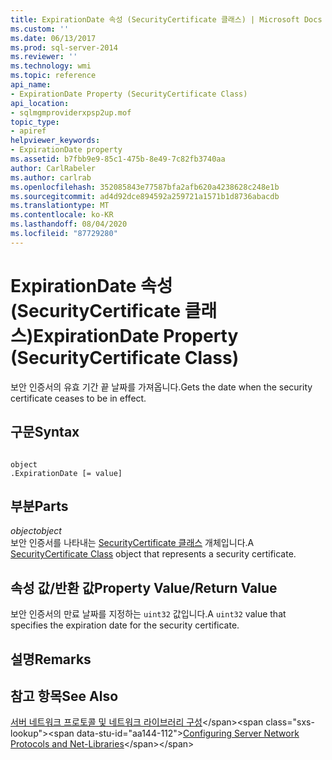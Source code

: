 ```yaml
---
title: ExpirationDate 속성 (SecurityCertificate 클래스) | Microsoft Docs
ms.custom: ''
ms.date: 06/13/2017
ms.prod: sql-server-2014
ms.reviewer: ''
ms.technology: wmi
ms.topic: reference
api_name:
- ExpirationDate Property (SecurityCertificate Class)
api_location:
- sqlmgmproviderxpsp2up.mof
topic_type:
- apiref
helpviewer_keywords:
- ExpirationDate property
ms.assetid: b7fbb9e9-85c1-475b-8e49-7c82fb3740aa
author: CarlRabeler
ms.author: carlrab
ms.openlocfilehash: 352085843e77587bfa2afb620a4238628c248e1b
ms.sourcegitcommit: ad4d92dce894592a259721a1571b1d8736abacdb
ms.translationtype: MT
ms.contentlocale: ko-KR
ms.lasthandoff: 08/04/2020
ms.locfileid: "87729280"
---
```

# <a name="expirationdate-property-securitycertificate-class"></a><span data-ttu-id="aa144-102">ExpirationDate 속성(SecurityCertificate 클래스)</span><span class="sxs-lookup"><span data-stu-id="aa144-102">ExpirationDate Property (SecurityCertificate Class)</span></span>
  <span data-ttu-id="aa144-103">보안 인증서의 유효 기간 끝 날짜를 가져옵니다.</span><span class="sxs-lookup"><span data-stu-id="aa144-103">Gets the date when the security certificate ceases to be in effect.</span></span>  
  
## <a name="syntax"></a><span data-ttu-id="aa144-104">구문</span><span class="sxs-lookup"><span data-stu-id="aa144-104">Syntax</span></span>  
  
```  
  
object  
.ExpirationDate [= value]  
```  
  
## <a name="parts"></a><span data-ttu-id="aa144-105">부분</span><span class="sxs-lookup"><span data-stu-id="aa144-105">Parts</span></span>  
 <span data-ttu-id="aa144-106">*object*</span><span class="sxs-lookup"><span data-stu-id="aa144-106">*object*</span></span>  
 <span data-ttu-id="aa144-107">보안 인증서를 나타내는 [SecurityCertificate 클래스](securitycertificate-class.md) 개체입니다.</span><span class="sxs-lookup"><span data-stu-id="aa144-107">A [SecurityCertificate Class](securitycertificate-class.md) object that represents a security certificate.</span></span>  
  
## <a name="property-valuereturn-value"></a><span data-ttu-id="aa144-108">속성 값/반환 값</span><span class="sxs-lookup"><span data-stu-id="aa144-108">Property Value/Return Value</span></span>  
 <span data-ttu-id="aa144-109">보안 인증서의 만료 날짜를 지정하는 `uint32` 값입니다.</span><span class="sxs-lookup"><span data-stu-id="aa144-109">A `uint32` value that specifies the expiration date for the security certificate.</span></span>  
  
## <a name="remarks"></a><span data-ttu-id="aa144-110">설명</span><span class="sxs-lookup"><span data-stu-id="aa144-110">Remarks</span></span>  
  
## <a name="see-also"></a><span data-ttu-id="aa144-111">참고 항목</span><span class="sxs-lookup"><span data-stu-id="aa144-111">See Also</span></span>  
 <span data-ttu-id="aa144-112">[서버 네트워크 프로토콜 및 네트워크 라이브러리 구성](https://msdn.microsoft.com/library/ms177485\(v=sql.100\).aspx)</span><span class="sxs-lookup"><span data-stu-id="aa144-112">[Configuring Server Network Protocols and Net-Libraries](https://msdn.microsoft.com/library/ms177485\(v=sql.100\).aspx)</span></span>  
  
  
